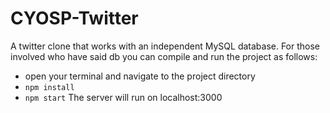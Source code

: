 # CYOSP-Twitter
A twitter clone that works with an independent MySQL database. For those involved who have said db you can compile and run the project as follows:
- open your terminal and navigate to the project directory
- `npm install`
- `npm start`
The server will run on localhost:3000